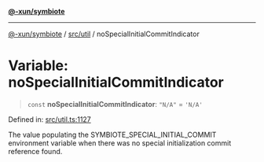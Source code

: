 [**@-xun/symbiote**](../../../README.md)

***

[@-xun/symbiote](../../../README.md) / [src/util](../README.md) / noSpecialInitialCommitIndicator

# Variable: noSpecialInitialCommitIndicator

> `const` **noSpecialInitialCommitIndicator**: `"N/A"` = `'N/A'`

Defined in: [src/util.ts:1127](https://github.com/Xunnamius/symbiote/blob/ffa2219b5458551337af8081b76f7ffb8422c513/src/util.ts#L1127)

The value populating the SYMBIOTE_SPECIAL_INITIAL_COMMIT environment variable
when there was no special initialization commit reference found.
